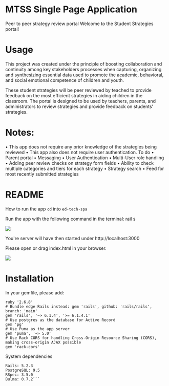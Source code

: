 # MTSS Single Page Application

Peer to peer strategy review portal
Welcome to the Student Strategies portal!

# Usage
This project was created under the principle of boosting collaboration and continuity among key stakeholders processes when capturing, organizing and synthesizing essential data used to promote the academic, behavioral, and social emotional competence of children and youth.

These student strategies will be peer reviewed by teached to provide feedback on the most efficient strategies in aiding children in the classroom. The portal is designed to be used by teachers, parents, and administrators to review strategies and provide feedback on students’ strategies.

# Notes:


• This app does not require any prior knowledge of the strategies being reviewed
• This app also does not require user authentication.
To do
• Parent portal • Messaging • User Authentication • Multi-User role handling • Adding peer review checks on strategy form fields • Ability to check multiple categories and tiers for each strategy • Strategy search • Feed for most recently submitted strategies

# README
How to run the app
```cd``` into ```ed-tech-spa```

Run the app with the following command in the terminal: rail s

<img src="/gifs/rails-server.gif">



You're server will have then started under http://localhost:3000

Please open or drag index.html in your browser.

<img src="/gifs/rails-server.gif">


# Installation

In your gemfile, please add:
```
ruby '2.6.8'
# Bundle edge Rails instead: gem 'rails', github: 'rails/rails', branch: 'main'
gem 'rails', '~> 6.1.4', '>= 6.1.4.1'
# Use postgres as the database for Active Record
gem 'pg'
# Use Puma as the app server
gem 'puma', '~> 5.0'
# Use Rack CORS for handling Cross-Origin Resource Sharing (CORS), making cross-origin AJAX possible
gem 'rack-cors'

```
System dependencies
```Ruby: 2.5.1
Rails: 5.2.3
PostgreSQL: 9.5
RSpec: 3.5.0
Bulma: 0.7.2```
